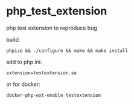 # php_test_extension
php test extension to reproduce bug

build:
```
phpize && ./configure && make && make install
```

add to php.ini:
```
extension=testextension.so
```

or for docker:
```
docker-php-ext-enable testextension
```